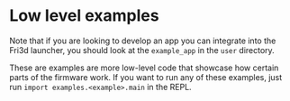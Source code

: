 # Low level examples

Note that if you are looking to develop an app you can integrate into the Fri3d launcher, you should look at the 
`example_app` in the `user` directory.

These are examples are more low-level code that showcase how certain parts of the firmware work. If you want to run any
of these examples, just run `import examples.<example>.main` in the REPL.
